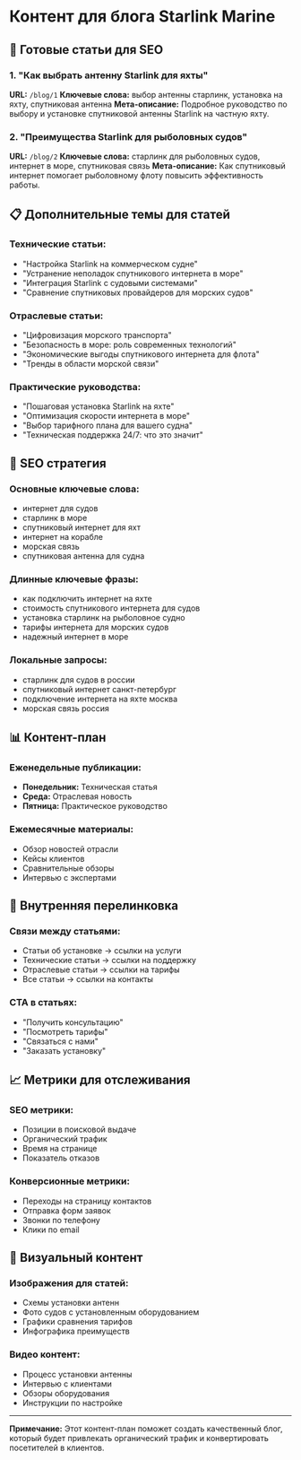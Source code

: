 # Контент для блога Starlink Marine

## 📝 Готовые статьи для SEO

### 1. "Как выбрать антенну Starlink для яхты"
**URL:** `/blog/1`
**Ключевые слова:** выбор антенны старлинк, установка на яхту, спутниковая антенна
**Мета-описание:** Подробное руководство по выбору и установке спутниковой антенны Starlink на частную яхту.

### 2. "Преимущества Starlink для рыболовных судов"
**URL:** `/blog/2`
**Ключевые слова:** старлинк для рыболовных судов, интернет в море, спутниковая связь
**Мета-описание:** Как спутниковый интернет помогает рыболовному флоту повысить эффективность работы.

## 📋 Дополнительные темы для статей

### Технические статьи:
- "Настройка Starlink на коммерческом судне"
- "Устранение неполадок спутникового интернета в море"
- "Интеграция Starlink с судовыми системами"
- "Сравнение спутниковых провайдеров для морских судов"

### Отраслевые статьи:
- "Цифровизация морского транспорта"
- "Безопасность в море: роль современных технологий"
- "Экономические выгоды спутникового интернета для флота"
- "Тренды в области морской связи"

### Практические руководства:
- "Пошаговая установка Starlink на яхте"
- "Оптимизация скорости интернета в море"
- "Выбор тарифного плана для вашего судна"
- "Техническая поддержка 24/7: что это значит"

## 🎯 SEO стратегия

### Основные ключевые слова:
- интернет для судов
- старлинк в море
- спутниковый интернет для яхт
- интернет на корабле
- морская связь
- спутниковая антенна для судна

### Длинные ключевые фразы:
- как подключить интернет на яхте
- стоимость спутникового интернета для судов
- установка старлинк на рыболовное судно
- тарифы интернета для морских судов
- надежный интернет в море

### Локальные запросы:
- старлинк для судов в россии
- спутниковый интернет санкт-петербург
- подключение интернета на яхте москва
- морская связь россия

## 📊 Контент-план

### Еженедельные публикации:
- **Понедельник:** Техническая статья
- **Среда:** Отраслевая новость
- **Пятница:** Практическое руководство

### Ежемесячные материалы:
- Обзор новостей отрасли
- Кейсы клиентов
- Сравнительные обзоры
- Интервью с экспертами

## 🔗 Внутренняя перелинковка

### Связи между статьями:
- Статьи об установке → ссылки на услуги
- Технические статьи → ссылки на поддержку
- Отраслевые статьи → ссылки на тарифы
- Все статьи → ссылки на контакты

### CTA в статьях:
- "Получить консультацию"
- "Посмотреть тарифы"
- "Связаться с нами"
- "Заказать установку"

## 📈 Метрики для отслеживания

### SEO метрики:
- Позиции в поисковой выдаче
- Органический трафик
- Время на странице
- Показатель отказов

### Конверсионные метрики:
- Переходы на страницу контактов
- Отправка форм заявок
- Звонки по телефону
- Клики по email

## 🎨 Визуальный контент

### Изображения для статей:
- Схемы установки антенн
- Фото судов с установленным оборудованием
- Графики сравнения тарифов
- Инфографика преимуществ

### Видео контент:
- Процесс установки антенны
- Интервью с клиентами
- Обзоры оборудования
- Инструкции по настройке

---

**Примечание:** Этот контент-план поможет создать качественный блог, который будет привлекать органический трафик и конвертировать посетителей в клиентов.
